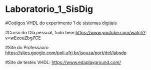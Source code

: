 # Laboratorio_1_SisDig


#Codigos VHDL do experimento 1 de sistemas digitais

#Curso do Ola pessual, tudo bem https://www.youtube.com/watch?v=wEeouZbg7CE

#Site do Professauro https://sites.google.com/poli.ufrj.br/jsouza/port/del/labsdp

#Site de testes VHDL: https://www.edaplayground.com/